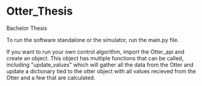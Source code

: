 # Otter_Thesis
Bachelor Thesis 



To run the software standalone or the simulator, run the main.py file.

If you want to run your own control algorithm, import the Otter_api and create an object. This object has multiple functions that can be called, 
including "update_values" which will gather all the data from the Otter and update a dictionary tied to the otter object with all values recieved
from the Otter and a few that are calculated.
